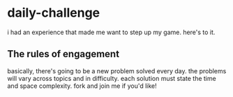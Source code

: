 # daily-challenge
i had an experience that made me want to step up my game. here's to it. 

## The rules of engagement
basically, there's going to be a new problem solved every day. the problems will vary across topics and in difficulty. each solution must state the time and space complexity. fork and join me if you'd like! 
